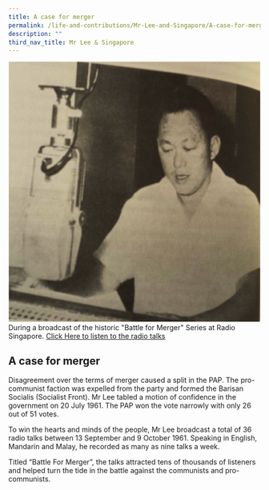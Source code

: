 ```yaml
---
title: A case for merger
permalink: /life-and-contributions/Mr-Lee-and-Singapore/A-case-for-merger
description: ""
third_nav_title: Mr Lee & Singapore
---
```

![Alt text for image on Isomer site](/images/mr-lee-and-singapore/Case%20for%20Merger.jpg)
During a broadcast of the historic "Battle for Merger" Series at Radio Singapore.  [Click Here to listen to the radio talks](https://www.nas.gov.sg/archivesonline/public/audiovisual_records/TheBattleForMergerRadioTalks.htm)

## A case for merger

Disagreement over the terms of merger caused a split in the PAP. The pro-communist faction was expelled from the party and formed the Barisan Socialis (Socialist Front). Mr Lee tabled a motion of confidence in the government on 20 July 1961. The PAP won the vote narrowly with only 26 out of 51 votes.


To win the hearts and minds of the people, Mr Lee broadcast a total of 36 radio talks between 13 September and 9 October 1961. Speaking in English, Mandarin and Malay, he recorded as many as nine talks a week.


Titled “Battle For Merger”, the talks attracted tens of thousands of listeners and helped turn the tide in the battle against the communists and pro-communists.